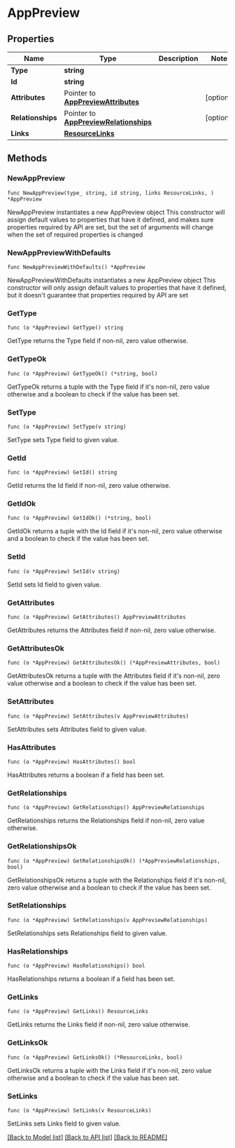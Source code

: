# AppPreview

## Properties

Name | Type | Description | Notes
------------ | ------------- | ------------- | -------------
**Type** | **string** |  | 
**Id** | **string** |  | 
**Attributes** | Pointer to [**AppPreviewAttributes**](AppPreview_attributes.md) |  | [optional] 
**Relationships** | Pointer to [**AppPreviewRelationships**](AppPreview_relationships.md) |  | [optional] 
**Links** | [**ResourceLinks**](ResourceLinks.md) |  | 

## Methods

### NewAppPreview

`func NewAppPreview(type_ string, id string, links ResourceLinks, ) *AppPreview`

NewAppPreview instantiates a new AppPreview object
This constructor will assign default values to properties that have it defined,
and makes sure properties required by API are set, but the set of arguments
will change when the set of required properties is changed

### NewAppPreviewWithDefaults

`func NewAppPreviewWithDefaults() *AppPreview`

NewAppPreviewWithDefaults instantiates a new AppPreview object
This constructor will only assign default values to properties that have it defined,
but it doesn't guarantee that properties required by API are set

### GetType

`func (o *AppPreview) GetType() string`

GetType returns the Type field if non-nil, zero value otherwise.

### GetTypeOk

`func (o *AppPreview) GetTypeOk() (*string, bool)`

GetTypeOk returns a tuple with the Type field if it's non-nil, zero value otherwise
and a boolean to check if the value has been set.

### SetType

`func (o *AppPreview) SetType(v string)`

SetType sets Type field to given value.


### GetId

`func (o *AppPreview) GetId() string`

GetId returns the Id field if non-nil, zero value otherwise.

### GetIdOk

`func (o *AppPreview) GetIdOk() (*string, bool)`

GetIdOk returns a tuple with the Id field if it's non-nil, zero value otherwise
and a boolean to check if the value has been set.

### SetId

`func (o *AppPreview) SetId(v string)`

SetId sets Id field to given value.


### GetAttributes

`func (o *AppPreview) GetAttributes() AppPreviewAttributes`

GetAttributes returns the Attributes field if non-nil, zero value otherwise.

### GetAttributesOk

`func (o *AppPreview) GetAttributesOk() (*AppPreviewAttributes, bool)`

GetAttributesOk returns a tuple with the Attributes field if it's non-nil, zero value otherwise
and a boolean to check if the value has been set.

### SetAttributes

`func (o *AppPreview) SetAttributes(v AppPreviewAttributes)`

SetAttributes sets Attributes field to given value.

### HasAttributes

`func (o *AppPreview) HasAttributes() bool`

HasAttributes returns a boolean if a field has been set.

### GetRelationships

`func (o *AppPreview) GetRelationships() AppPreviewRelationships`

GetRelationships returns the Relationships field if non-nil, zero value otherwise.

### GetRelationshipsOk

`func (o *AppPreview) GetRelationshipsOk() (*AppPreviewRelationships, bool)`

GetRelationshipsOk returns a tuple with the Relationships field if it's non-nil, zero value otherwise
and a boolean to check if the value has been set.

### SetRelationships

`func (o *AppPreview) SetRelationships(v AppPreviewRelationships)`

SetRelationships sets Relationships field to given value.

### HasRelationships

`func (o *AppPreview) HasRelationships() bool`

HasRelationships returns a boolean if a field has been set.

### GetLinks

`func (o *AppPreview) GetLinks() ResourceLinks`

GetLinks returns the Links field if non-nil, zero value otherwise.

### GetLinksOk

`func (o *AppPreview) GetLinksOk() (*ResourceLinks, bool)`

GetLinksOk returns a tuple with the Links field if it's non-nil, zero value otherwise
and a boolean to check if the value has been set.

### SetLinks

`func (o *AppPreview) SetLinks(v ResourceLinks)`

SetLinks sets Links field to given value.



[[Back to Model list]](../README.md#documentation-for-models) [[Back to API list]](../README.md#documentation-for-api-endpoints) [[Back to README]](../README.md)



